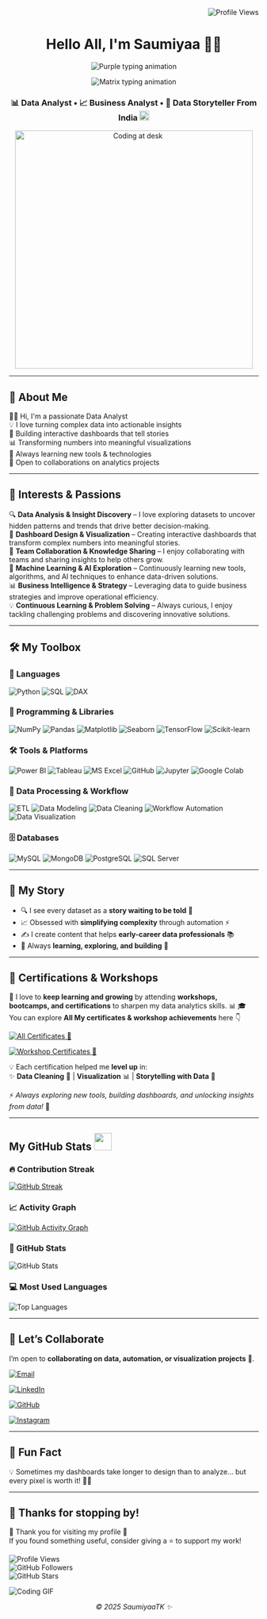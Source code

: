 <!-- Profile views top-right --> 
<p align="right">
<img src="https://komarev.com/ghpvc/?username=SaumiyaaTK&label=Profile%20Views&color=0e75b6&style=flat" alt="Profile Views" />
</p>

<!-- Header -->
<h1 align="center"> Hello All, I'm Saumiyaa 👩‍💻</h1>

<!-- Purple-style animated intro -->
<p align="center"> 
<img src="https://readme-typing-svg.demolab.com?font=Fira+Code&weight=500&size=20&pause=1000&color=A020F0&center=true&vCenter=true&width=480&lines=Welcome+to+My+Journey+of+Learning+&+Growth;" alt="Purple typing animation" /> 
</p>

<!-- Matrix-style animated intro --> 
<p align="center"> 
<img src="https://readme-typing-svg.demolab.com?font=Fira+Code&weight=500&size=20&pause=1000&color=39FF14&center=true&vCenter=true&width=420&lines=Simplifying+Complexity;Turning+raw+data+into+insights+%F0%9F%92%BB" alt="Matrix typing animation" /> 
</p>

<!-- Subtitle with India flag -->
<h3 align="center">
  📊 Data Analyst • 📈 Business Analyst • 📖 Data Storyteller From India
  <img src="https://flagcdn.com/w40/in.png" width="20" alt="India Flag"> 
</h3>
  
<!-- Workspace image -->
<p align="center">
  <img src="https://i.pinimg.com/originals/f9/13/57/f9135788c6aeeec438abb986f283936c.gif" alt="Coding at desk" width="480"/>
</p>

---

## 🧠 About Me

🙋‍♀️ Hi, I'm a passionate Data Analyst  
💡 I love turning complex data into actionable insights  
🚀 Building interactive dashboards that tell stories  
📊 Transforming numbers into meaningful visualizations  
🌱 Always learning new tools & technologies  
🤝 Open to collaborations on analytics projects  

---

## 🌟 Interests & Passions

🔍 **Data Analysis & Insight Discovery** – I love exploring datasets to uncover hidden patterns and trends that drive better decision-making.  
🎨 **Dashboard Design & Visualization** – Creating interactive dashboards that transform complex numbers into meaningful stories.  
🤝 **Team Collaboration & Knowledge Sharing** – I enjoy collaborating with teams and sharing insights to help others grow.  
🌱 **Machine Learning & AI Exploration** – Continuously learning new tools, algorithms, and AI techniques to enhance data-driven solutions.  
📊 **Business Intelligence & Strategy** – Leveraging data to guide business strategies and improve operational efficiency.  
💡 **Continuous Learning & Problem Solving** – Always curious, I enjoy tackling challenging problems and discovering innovative solutions.  

---

## 🛠️ My Toolbox 

### 📝 Languages
![Python](https://img.shields.io/badge/Python-3776AB?style=for-the-badge&logo=python&logoColor=white)
![SQL](https://img.shields.io/badge/SQL-336791?style=for-the-badge&logo=postgresql&logoColor=white)
![DAX](https://img.shields.io/badge/DAX-ffc107?style=for-the-badge&logo=power-bi&logoColor=black)

### 🐍 Programming & Libraries
![NumPy](https://img.shields.io/badge/Numpy-013243?style=for-the-badge&logo=numpy&logoColor=white)
![Pandas](https://img.shields.io/badge/Pandas-150458?style=for-the-badge&logo=pandas&logoColor=white)
![Matplotlib](https://img.shields.io/badge/Matplotlib-003B57?style=for-the-badge&logo=plotly&logoColor=white)
![Seaborn](https://img.shields.io/badge/Seaborn-0077B6?style=for-the-badge&logo=python&logoColor=white)
![TensorFlow](https://img.shields.io/badge/TensorFlow-FF6F00?style=for-the-badge&logo=tensorflow&logoColor=white)
![Scikit-learn](https://img.shields.io/badge/Scikit--Learn-F7931E?style=for-the-badge&logo=scikit-learn&logoColor=white)

### 🛠 Tools & Platforms
![Power BI](https://img.shields.io/badge/Power%20BI-F2C811?style=for-the-badge&logo=powerbi&logoColor=black)
![Tableau](https://img.shields.io/badge/Tableau-E97627?style=for-the-badge&logo=tableau&logoColor=white)
![MS Excel](https://img.shields.io/badge/Microsoft%20Excel-217346?style=for-the-badge&logo=microsoft-excel&logoColor=white)
![GitHub](https://img.shields.io/badge/GitHub-181717?style=for-the-badge&logo=github&logoColor=white)
![Jupyter](https://img.shields.io/badge/Jupyter-F37626?style=for-the-badge&logo=jupyter&logoColor=white)
![Google Colab](https://img.shields.io/badge/Google%20Colab-F9AB00?style=for-the-badge&logo=googlecolab&logoColor=black)

### 🔄 Data Processing & Workflow
![ETL](https://img.shields.io/badge/ETL-4A90E2?style=for-the-badge&logo=data:image/svg+xml;base64,PHN2ZyBmaWxsPSJ3aGl0ZSIgdmlld0JveD0iMCAwIDI0IDI0IiB4bWxucz0iaHR0cDovL3d3dy53My5vcmcvMjAwMC9zdmciPjxwYXRoIGQ9Ik0xMiAyYTggOCAwIDEgMCAwIDE2IDggOCAwIDAgMCAwLTE2em0wIDE0YTYgNiAwIDEgMSAwLTEyIDYgNiAwIDAgMSAwIDEyem0tMS05aDJ2NkgxMnoiLz48L3N2Zz4=)
![Data Modeling](https://img.shields.io/badge/Data%20Modeling-8E44AD?style=for-the-badge&logo=databricks&logoColor=white)
![Data Cleaning](https://img.shields.io/badge/Data%20Cleaning-27AE60?style=for-the-badge&logo=apache-spark&logoColor=white)
![Workflow Automation](https://img.shields.io/badge/Workflow%20Automation-FF5733?style=for-the-badge&logo=airflow&logoColor=white)
![Data Visualization](https://img.shields.io/badge/Data%20Visualization-DA4453?style=for-the-badge&logo=tableau&logoColor=white)

### 🗄 Databases
![MySQL](https://img.shields.io/badge/MySQL-4479A1?style=for-the-badge&logo=mysql&logoColor=white)
![MongoDB](https://img.shields.io/badge/MongoDB-47A248?style=for-the-badge&logo=mongodb&logoColor=white)
![PostgreSQL](https://img.shields.io/badge/PostgreSQL-4169E1?style=for-the-badge&logo=postgresql&logoColor=white)
![SQL Server](https://img.shields.io/badge/SQL%20Server-CC2927?style=for-the-badge&logo=microsoftsqlserver&logoColor=white)

---

## 🌟 My Story 

- 🔍 I see every dataset as a **story waiting to be told** 📖  
- 📈 Obsessed with **simplifying complexity** through automation ⚡  
- ✍️ I create content that helps **early-career data professionals** 📚  
- 🧩 Always **learning, exploring, and building** 🚀  

---

## 🏅 Certifications & Workshops  

📜 I love to **keep learning and growing** by attending **workshops, bootcamps, and certifications** to sharpen my data analytics skills. 📊 
🎓 You can explore **All My certificates & workshop achievements** here 👇

[![All Certificates 🌟](https://img.shields.io/badge/All%20Certificates-%F0%9F%8C%9F-purple?style=for-the-badge&logo=read-the-docs)](Certifications/)

[![Workshop Certificates 🌟](https://img.shields.io/badge/Workshop%20Certificates-%F0%9F%8C%9F-purple?style=for-the-badge&logo=read-the-docs)](Workshop/)

💡 Each certification helped me **level up** in:  
✨ **Data Cleaning** 🧹 | **Visualization** 📊 | **Storytelling with Data** 📖  

⚡ _Always exploring new tools, building dashboards, and unlocking insights from data!_ 🔑  

---

## My GitHub Stats  <img src = "https://i.pinimg.com/originals/65/c4/f4/65c4f452571be1261e9c623f7da488ac.gif" width = 35px> 

### 🔥 Contribution Streak  
[![GitHub Streak](https://github-readme-streak-stats.herokuapp.com/?user=SaumiyaaTK&theme=tokyonight&hide_border=true)](https://git.io/streak-stats)  

### 📈 Activity Graph  
[![GitHub Activity Graph](https://github-readme-activity-graph.vercel.app/graph?username=SaumiyaaTK&theme=react-dark&hide_border=true)](https://github.com/ashutosh00710/github-readme-activity-graph)  

### 🚀 GitHub Stats  
![GitHub Stats](https://github-readme-stats.vercel.app/api?username=SaumiyaaTK&show_icons=true&theme=radical)  

### 💻 Most Used Languages  
![Top Languages](https://github-readme-stats.vercel.app/api/top-langs/?username=SaumiyaaTK&layout=compact&theme=radical)  

---

## 🤝 Let’s Collaborate  

I’m open to **collaborating on data, automation, or visualization projects** 🤝.  

[![Email](https://img.shields.io/badge/Email-Send-red?style=for-the-badge&logo=gmail)](mailto:saumiyaakannan@gmail.com)

[![LinkedIn](https://img.shields.io/badge/LINKEDIN-PROFILE-0077B5?style=for-the-badge&logo=linkedin)](https://linkedin.com/in/saumiyaa-t-k)

[![GitHub](https://img.shields.io/badge/GitHub-Profile-black?style=for-the-badge&logo=github)](https://github.com/SaumiyaaTK)

[![Instagram](https://img.shields.io/badge/Instagram-E4405F?style=for-the-badge&logo=instagram&logoColor=white)](https://www.instagram.com/_saumi.teddy_)


---

## 🎯 Fun Fact  

💡 Sometimes my dashboards take longer to design than to analyze… but every pixel is worth it! 🎨😄  

---

## 🚀 Thanks for stopping by!  

🙏 Thank you for visiting my profile 💖  
If you found something useful, consider giving a ⭐ to support my work!  

![Profile Views](https://komarev.com/ghpvc/?username=SaumiyaaTK&color=blue&style=flat-square)  
![GitHub Followers](https://img.shields.io/github/followers/SaumiyaaTK?label=Follow&style=social)  
![GitHub Stars](https://img.shields.io/github/stars/SaumiyaaTK?affiliations=OWNER%2CCOLLABORATOR&style=social)  

![Coding GIF](https://media.giphy.com/media/hvRJCLFzcasrR4ia7z/giphy.gif)

<p align="center"><em>© 2025 SaumiyaaTK ✨</em></p>  
